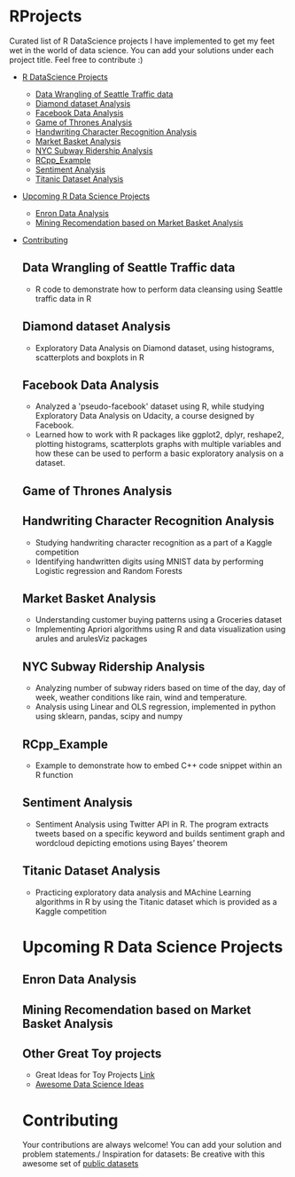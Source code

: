 # RProjects

Curated list of R DataScience projects I have implemented to get my feet wet in the world of data science.
You can add your solutions under each project title. Feel free to contribute :)

- [R DataScience Projects](#r-datascience-projects)
  - [Data Wrangling of Seattle Traffic data](#data-wrangling-of-seattle-traffic-data)
  - [Diamond dataset Analysis](#diamond-dataset-analysis)
  - [Facebook Data Analysis](#facebook-data-analysis)
  - [Game of Thrones Analysis](#game-of-thrones-analysis)
  - [Handwriting Character Recognition Analysis](#handwriting-character-recognition-analysis)
  - [Market Basket Analysis](#market-basket-analysis)
  - [NYC Subway Ridership Analysis](#nyc-subway-ridership-analysis)  
  - [RCpp_Example](#rcpp-example)
  - [Sentiment Analysis](#sentiment-analysis)
  - [Titanic Dataset Analysis](#titanic-dataset-analysis)
- [Upcoming R Data Science Projects](#upcoming-r-data-science-projects)
  - [Enron Data Analysis](#enron-data-analysis)
  - [Mining Recomendation based on Market Basket Analysis](#mining-recomendation-based-on-market-basket-analysis)
- [Contributing](#contributing)
  

  ## Data Wrangling of Seattle Traffic data
  - R code to demonstrate how to perform data cleansing using Seattle traffic data in R
  
  ## Diamond dataset Analysis
  - Exploratory Data Analysis on Diamond dataset, using histograms, scatterplots and boxplots in R
  
  ## Facebook Data Analysis 
  - Analyzed a 'pseudo-facebook' dataset using R, while studying Exploratory Data Analysis on Udacity, a course designed by Facebook.
  - Learned how to work with R packages like ggplot2, dplyr, reshape2, plotting histograms, scatterplots graphs with multiple variables and how these can be used to perform a basic exploratory analysis on a dataset.

  ## Game of Thrones Analysis
  ## Handwriting Character Recognition Analysis
  - Studying handwriting character recognition as a part of a Kaggle competition 
  - Identifying handwritten digits using MNIST data by performing Logistic regression and Random Forests
  ## Market Basket Analysis
  - Understanding customer buying patterns using a Groceries dataset
  - Implementing Apriori algorithms using R and data visualization using arules and arulesViz packages

  ## NYC Subway Ridership Analysis
  - Analyzing number of subway riders based on time of the day, day of week, weather conditions like rain, wind and temperature.
  - Analysis using Linear and OLS regression, implemented in python using sklearn, pandas, scipy and numpy
  ## RCpp_Example
  - Example to demonstrate how to embed C++ code snippet within an R function
  ## Sentiment Analysis
  - Sentiment Analysis using Twitter API in R. The program extracts tweets based on a specific keyword and builds sentiment graph and wordcloud depicting emotions using Bayes’ theorem
  ## Titanic Dataset Analysis
  - Practicing exploratory data analysis and MAchine Learning algorithms in R by using the Titanic dataset which is provided as a Kaggle competition
 
  
  # Upcoming R Data Science Projects 
  ## Enron Data Analysis
  ## Mining Recomendation based on Market Basket Analysis
  ## Other Great Toy projects
  - Great Ideas for Toy Projects [Link](https://www.quora.com/What-are-some-good-toy-problems-in-data-science)
  - [Awesome Data Science Ideas](https://github.com/JosPolfliet/awesome-datascience-ideas)
  
  # Contributing
  Your contributions are always welcome!
  You can add your solution and problem statements./
  Inspiration for datasets: Be creative with this awesome set of [public datasets](https://github.com/caesar0301/awesome-public-datasets)
